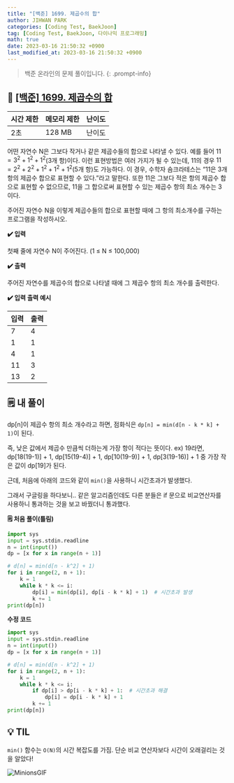 ```yaml
---
title: "[백준] 1699. 제곱수의 합"
author: JIHWAN PARK
categories: [Coding Test, BaekJoon]
tag: [Coding Test, BaekJoon, 다이나믹 프로그래밍]
math: true
date: 2023-03-16 21:50:32 +0900
last_modified_at: 2023-03-16 21:50:32 +0900
---
```

> 백준 온라인의 문제 풀이입니다.
{: .prompt-info}

## 📖 <a href='https://www.acmicpc.net/problem/1699' target='_blank'>[백준] 1699. 제곱수의 합</a>

|시간 제한|메모리 제한|난이도|
|---|---|---|
|2초|128 MB|난이도|

어떤 자연수 N은 그보다 작거나 같은 제곱수들의 합으로 나타낼 수 있다. 예를 들어 $11=3^2+1^2+1^2$(3개 항)이다. 이런 표현방법은 여러 가지가 될 수 있는데, 11의 경우 $11=2^2+2^2+1^2+1^2+1^2$(5개 항)도 가능하다. 이 경우, 수학자 숌크라테스는 “11은 3개 항의 제곱수 합으로 표현할 수 있다.”라고 말한다. 또한 11은 그보다 적은 항의 제곱수 합으로 표현할 수 없으므로, 11을 그 합으로써 표현할 수 있는 제곱수 항의 최소 개수는 3이다.

주어진 자연수 N을 이렇게 제곱수들의 합으로 표현할 때에 그 항의 최소개수를 구하는 프로그램을 작성하시오.

**✔️ 입력**

첫째 줄에 자연수 N이 주어진다. (1 ≤ N ≤ 100,000)

**✔️ 출력**

주어진 자연수를 제곱수의 합으로 나타낼 때에 그 제곱수 항의 최소 개수를 출력한다.

**✔️ 입력 출력 예시**


|입력|출력|
|---|---|
|7|4|
|1|1|
|4|1|
|11|3|
|13|2|


## 🗒️ 내 풀이
dp[n]이 제곱수 항의 최소 개수라고 하면, 점화식은 `dp[n] = min(d[n - k * k] + 1)`이 된다. 

즉, 낮은 값에서 제곱수 만큼씩 더하는게 가장 항이 적다는 뜻이다. ex) 19라면, dp[18(19-1)] + 1, dp[15(19-4)] + 1, dp[10(19-9)] + 1, dp[3(19-16)] + 1 중 가장 작은 값이 dp[19]가 된다.

근데, 처음에 아래의 코드와 같이 `min()`을 사용하니 시간초과가 발생했다. 

그래서 구글링을 하다보니.. 같은 알고리즘인데도 다른 분들은 if 문으로 비교연산자를 사용하니 통과하는 것을 보고 바꿨더니 통과했다.

**🗒️ 처음 풀이(틀림)**

```python
import sys
input = sys.stdin.readline
n = int(input())
dp = [x for x in range(n + 1)]

# d[n] = min(d[n - k^2] + 1)
for i in range(2, n + 1):
    k = 1
    while k * k <= i:
        dp[i] = min(dp[i], dp[i - k * k] + 1)  # 시간초과 발생
        k += 1
print(dp[n])
```

**수정 코드**

```python
import sys
input = sys.stdin.readline
n = int(input())
dp = [x for x in range(n + 1)]

# d[n] = min(d[n - k^2] + 1)
for i in range(2, n + 1):
    k = 1
    while k * k <= i:
        if dp[i] > dp[i - k * k] + 1:  # 시간초과 해결
            dp[i] = dp[i - k * k] + 1
        k += 1
print(dp[n])
```

## 💡 TIL
`min()` 함수는 `O(N)`의 시간 복잡도를 가짐. 단순 비교 연산자보다 시간이 오래걸리는 것을 알았다!

![MinionsGIF](https://user-images.githubusercontent.com/76936390/225056853-6fd6c6e9-f78e-43c6-aea7-87f4da04a8f4.gif)